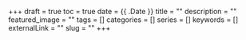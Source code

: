 +++ 
draft = true
toc = true
date = {{ .Date }}
title = ""
description = ""
featured_image = ""
tags = []
categories = []
series = []
keywords = []
externalLink = ""
slug = ""
+++
